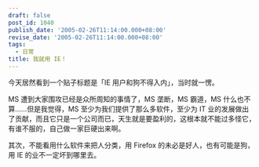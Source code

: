 ```yaml
---
draft: false
post_id: 1040
publish_date: '2005-02-26T11:14:00.000+08:00'
revise_date: '2005-02-26T11:14:00.000+08:00'
tags:
  - 日常
title: 我就用 IE！
---
```


今天居然看到一个贴子标题是「IE 用户和狗不得入内」，当时就一愣。

MS 遭到大家围攻已经是众所周知的事情了，MS 垄断，MS 霸道，MS 什么也不算……但是我觉得，MS 至少为我们提供了那么多软件，至少为 IT 业的发展做出了贡献，而且它只是一个公司而已，天生就是要盈利的，这根本就不能过多怪它，有谁不服的，自己做一家巨硬出来啊。

其次，不能看用什么软件来把人分类，用 Firefox 的未必是好人，也有可能是狗，用 IE 的业不一定坏到哪里去。

